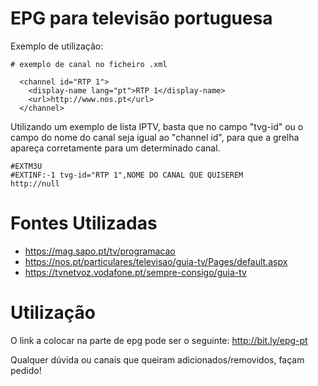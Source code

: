 # EPG para televisão portuguesa

Exemplo de utilização:
```
# exemplo de canal no ficheiro .xml

  <channel id="RTP 1">
    <display-name lang="pt">RTP 1</display-name>
    <url>http://www.nos.pt</url>
  </channel>
```

Utilizando um exemplo de lista IPTV, basta que no campo "tvg-id" ou o campo do nome do canal seja igual ao "channel id", para que a grelha apareça corretamente para um determinado canal.

```
#EXTM3U
#EXTINF:-1 tvg-id="RTP 1",NOME DO CANAL QUE QUISEREM
http://null
```

# Fontes Utilizadas

  * https://mag.sapo.pt/tv/programacao
  * https://nos.pt/particulares/televisao/guia-tv/Pages/default.aspx
  * https://tvnetvoz.vodafone.pt/sempre-consigo/guia-tv

# Utilização
O link a colocar na parte de epg pode ser o seguinte: http://bit.ly/epg-pt

Qualquer dúvida ou canais que queiram adicionados/removidos, façam pedido!
